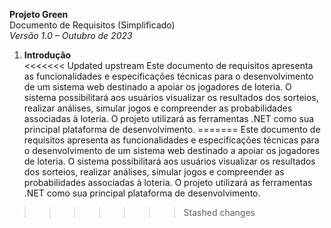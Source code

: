 **Projeto Green**  
Documento de Requisitos (Simplificado)  
*Versão 1.0 – Outubro de 2023*  
  
  
1. **Introdução**  
<<<<<<< Updated upstream
Este documento de requisitos apresenta as funcionalidades e especificações técnicas para o desenvolvimento de um sistema web destinado a apoiar os jogadores de loteria. O sistema possibilitará aos usuários visualizar os resultados dos sorteios, realizar análises, simular jogos e compreender as probabilidades associadas à loteria. O projeto utilizará as ferramentas .NET como sua principal plataforma de desenvolvimento.
=======
Este documento de requisitos apresenta as funcionalidades e especificações técnicas para o desenvolvimento de um sistema web destinado a apoiar os jogadores de loteria. O sistema possibilitará aos usuários visualizar os resultados dos sorteios, realizar análises, simular jogos e compreender as probabilidades associadas à loteria. O projeto utilizará as ferramentas .NET como sua principal plataforma de desenvolvimento.
>>>>>>> Stashed changes
